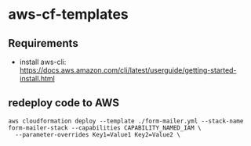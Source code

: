 # aws-cf-templates

## Requirements
- install aws-cli: https://docs.aws.amazon.com/cli/latest/userguide/getting-started-install.html

## redeploy code to AWS

```
aws cloudformation deploy --template ./form-mailer.yml --stack-name form-mailer-stack --capabilities CAPABILITY_NAMED_IAM \
  --parameter-overrides Key1=Value1 Key2=Value2 \
```
